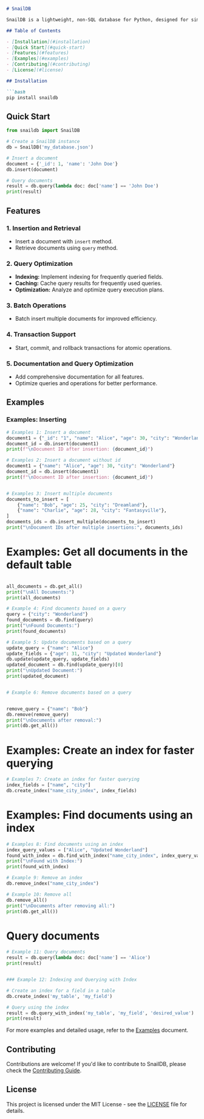 
```markdown
# SnailDB

SnailDB is a lightweight, non-SQL database for Python, designed for simplicity and ease of use.

## Table of Contents

- [Installation](#installation)
- [Quick Start](#quick-start)
- [Features](#features)
- [Examples](#examples)
- [Contributing](#contributing)
- [License](#license)

## Installation

```bash
pip install snaildb
```

## Quick Start

```python
from snaildb import SnailDB

# Create a SnailDB instance
db = SnailDB('my_database.json')

# Insert a document
document = {'_id': 1, 'name': 'John Doe'}
db.insert(document)

# Query documents
result = db.query(lambda doc: doc['name'] == 'John Doe')
print(result)
```

## Features

### 1. **Insertion and Retrieval**
- Insert a document with `insert` method.
- Retrieve documents using `query` method.

### 2. **Query Optimization**
- **Indexing:** Implement indexing for frequently queried fields.
- **Caching:** Cache query results for frequently used queries.
- **Optimization:** Analyze and optimize query execution plans.

### 3. **Batch Operations**
- Batch insert multiple documents for improved efficiency.

### 4. **Transaction Support**
- Start, commit, and rollback transactions for atomic operations.

### 5. **Documentation and Query Optimization**
- Add comprehensive documentation for all features.
- Optimize queries and operations for better performance.

## Examples

### Examples: Inserting
```python
# Examples 1: Insert a document
document1 = {"_id": "1", "name": "Alice", "age": 30, "city": "Wonderland"}
document_id = db.insert(document1)
print(f"\nDocument ID after insertion: {document_id}")

# Examples 2: Insert a document without id
document1 = {"name": "Alice", "age": 30, "city": "Wonderland"}
document_id = db.insert(document1)
print(f"\nDocument ID after insertion: {document_id}")


# Examples 3: Insert multiple documents
documents_to_insert = [
    {"name": "Bob", "age": 25, "city": "Dreamland"},
    {"name": "Charlie", "age": 28, "city": "Fantasyville"},
]
documents_ids = db.insert_multiple(documents_to_insert)
print("\nDocument IDs after multiple insertions:", documents_ids)

```

# Examples: Get all documents in the default table
```python

all_documents = db.get_all()
print("\nAll Documents:")
print(all_documents)

# Example 4: Find documents based on a query
query = {"city": "Wonderland"}
found_documents = db.find(query)
print("\nFound Documents:")
print(found_documents)

# Example 5: Update documents based on a query
update_query = {"name": "Alice"}
update_fields = {"age": 31, "city": "Updated Wonderland"}
db.update(update_query, update_fields)
updated_document = db.find(update_query)[0]
print("\nUpdated Document:")
print(updated_document)


# Example 6: Remove documents based on a query


remove_query = {"name": "Bob"}
db.remove(remove_query)
print("\nDocuments after removal:")
print(db.get_all())

```
# Examples: Create an index for faster querying
```python
# Examples 7: Create an index for faster querying
index_fields = ["name", "city"]
db.create_index("name_city_index", index_fields)

```

# Examples: Find documents using an index
```python
# Examples 8: Find documents using an index
index_query_values = ["Alice", "Updated Wonderland"]
found_with_index = db.find_with_index("name_city_index", index_query_values)
print("\nFound with Index:")
print(found_with_index)

# Example 9: Remove an index
db.remove_index("name_city_index")

# Example 10: Remove all
db.remove_all()
print("\nDocuments after removing all:")
print(db.get_all())
```

# Query documents
```python
# Example 11: Query documents
result = db.query(lambda doc: doc['name'] == 'Alice')
print(result)


### Example 12: Indexing and Querying with Index

# Create an index for a field in a table
db.create_index('my_table', 'my_field')

# Query using the index
result = db.query_with_index('my_table', 'my_field', 'desired_value')
print(result)
```

For more examples and detailed usage, refer to the [Examples](#) document.

## Contributing

Contributions are welcome! If you'd like to contribute to SnailDB, please check the [Contributing Guide](CONTRIBUTING.md).

## License

This project is licensed under the MIT License - see the [LICENSE](LICENSE) file for details.
